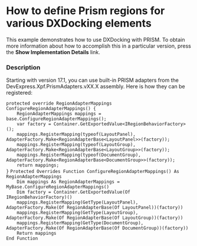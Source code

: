 # How to define Prism regions for various DXDocking elements


<p>This example demonstrates how to use DXDocking with PRISM. To obtain more information about how to accomplish this in a particular version, press the <strong>Show Implementation Details</strong> link.</p>


<h3>Description</h3>

<p>Starting with version 17.1, you can use built-in PRISM adapters from the DevExpress.Xpf.PrismAdapters.vXX.X assembly. Here is how they can be registered:</p>
<code lang="cs">protected override RegionAdapterMappings ConfigureRegionAdapterMappings() {
    RegionAdapterMappings mappings = base.ConfigureRegionAdapterMappings();
    var factory = Container.GetExportedValue&lt;IRegionBehaviorFactory&gt;();
    mappings.RegisterMapping(typeof(LayoutPanel), AdapterFactory.Make&lt;RegionAdapterBase&lt;LayoutPanel&gt;&gt;(factory));
    mappings.RegisterMapping(typeof(LayoutGroup), AdapterFactory.Make&lt;RegionAdapterBase&lt;LayoutGroup&gt;&gt;(factory));
    mappings.RegisterMapping(typeof(DocumentGroup), AdapterFactory.Make&lt;RegionAdapterBase&lt;DocumentGroup&gt;&gt;(factory));
    return mappings;
}</code>
<code lang="vb">Protected Overrides Function ConfigureRegionAdapterMappings() As RegionAdapterMappings
	Dim mappings As RegionAdapterMappings = MyBase.ConfigureRegionAdapterMappings()
	Dim factory = Container.GetExportedValue(Of IRegionBehaviorFactory)()
    mappings.RegisterMapping(GetType(LayoutPanel), AdapterFactory.Make(Of RegionAdapterBase(Of LayoutPanel))(factory))
    mappings.RegisterMapping(GetType(LayoutGroup), AdapterFactory.Make(Of RegionAdapterBase(Of LayoutGroup))(factory))
    mappings.RegisterMapping(GetType(DocumentGroup), AdapterFactory.Make(Of RegionAdapterBase(Of DocumentGroup))(factory))
    Return mappings
End Function</code>

<br/>


